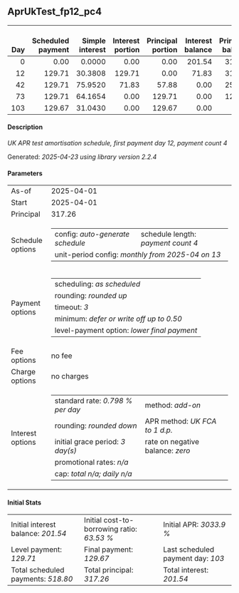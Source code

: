 <h2>AprUkTest_fp12_pc4</h2>
<table>
    <thead style="vertical-align: bottom;">
        <th style="text-align: right;">Day</th>
        <th style="text-align: right;">Scheduled payment</th>
        <th style="text-align: right;">Simple interest</th>
        <th style="text-align: right;">Interest portion</th>
        <th style="text-align: right;">Principal portion</th>
        <th style="text-align: right;">Interest balance</th>
        <th style="text-align: right;">Principal balance</th>
        <th style="text-align: right;">Total simple interest</th>
        <th style="text-align: right;">Total interest</th>
        <th style="text-align: right;">Total principal</th>
    </thead>
    <tr style="text-align: right;">
        <td class="ci00">0</td>
        <td class="ci01" style="white-space: nowrap;">0.00</td>
        <td class="ci02">0.0000</td>
        <td class="ci03">0.00</td>
        <td class="ci04">0.00</td>
        <td class="ci05">201.54</td>
        <td class="ci06">317.26</td>
        <td class="ci07">0.0000</td>
        <td class="ci08">0.00</td>
        <td class="ci09">0.00</td>
    </tr>
    <tr style="text-align: right;">
        <td class="ci00">12</td>
        <td class="ci01" style="white-space: nowrap;">129.71</td>
        <td class="ci02">30.3808</td>
        <td class="ci03">129.71</td>
        <td class="ci04">0.00</td>
        <td class="ci05">71.83</td>
        <td class="ci06">317.26</td>
        <td class="ci07">30.3808</td>
        <td class="ci08">129.71</td>
        <td class="ci09">0.00</td>
    </tr>
    <tr style="text-align: right;">
        <td class="ci00">42</td>
        <td class="ci01" style="white-space: nowrap;">129.71</td>
        <td class="ci02">75.9520</td>
        <td class="ci03">71.83</td>
        <td class="ci04">57.88</td>
        <td class="ci05">0.00</td>
        <td class="ci06">259.38</td>
        <td class="ci07">106.3329</td>
        <td class="ci08">201.54</td>
        <td class="ci09">57.88</td>
    </tr>
    <tr style="text-align: right;">
        <td class="ci00">73</td>
        <td class="ci01" style="white-space: nowrap;">129.71</td>
        <td class="ci02">64.1654</td>
        <td class="ci03">0.00</td>
        <td class="ci04">129.71</td>
        <td class="ci05">0.00</td>
        <td class="ci06">129.67</td>
        <td class="ci07">170.4983</td>
        <td class="ci08">201.54</td>
        <td class="ci09">187.59</td>
    </tr>
    <tr style="text-align: right;">
        <td class="ci00">103</td>
        <td class="ci01" style="white-space: nowrap;">129.67</td>
        <td class="ci02">31.0430</td>
        <td class="ci03">0.00</td>
        <td class="ci04">129.67</td>
        <td class="ci05">0.00</td>
        <td class="ci06">0.00</td>
        <td class="ci07">201.5413</td>
        <td class="ci08">201.54</td>
        <td class="ci09">317.26</td>
    </tr>
</table>
<h4>Description</h4>
<p><i>UK APR test amortisation schedule, first payment day 12, payment count 4</i></p>
<p>Generated: <i>2025-04-23 using library version 2.2.4</i></p>
<h4>Parameters</h4>
<table>
    <tr>
        <td>As-of</td>
        <td>2025-04-01</td>
    </tr>
    <tr>
        <td>Start</td>
        <td>2025-04-01</td>
    </tr>
    <tr>
        <td>Principal</td>
        <td>317.26</td>
    </tr>
    <tr>
        <td>Schedule options</td>
        <td>
            <table>
                <tr>
                    <td>config: <i>auto-generate schedule</i></td>
                    <td>schedule length: <i><i>payment count</i> 4</i></td>
                </tr>
                <tr>
                    <td colspan="2" style="white-space: nowrap;">unit-period config: <i>monthly from 2025-04 on 13</i></td>
                </tr>
            </table>
        </td>
    </tr>
    <tr>
        <td>Payment options</td>
        <td>
            <table>
                <tr>
                    <td>scheduling: <i>as scheduled</i></td>
                </tr>
                <tr>
                    <td>rounding: <i>rounded up</i></td>
                </tr>
                <tr>
                    <td>timeout: <i>3</i></td>
                </tr>
                <tr>
                    <td>minimum: <i>defer&nbsp;or&nbsp;write&nbsp;off&nbsp;up&nbsp;to&nbsp;0.50</i></td>
                </tr>
                <tr>
                    <td>level-payment option: <i>lower&nbsp;final&nbsp;payment</i></td>
                </tr>
            </table>
        </td>
    </tr>
    <tr>
        <td>Fee options</td>
        <td>no fee
        </td>
    </tr>
    <tr>
        <td>Charge options</td>
        <td>no charges
        </td>
    </tr>
    <tr>
        <td>Interest options</td>
        <td>
            <table>
                <tr>
                    <td>standard rate: <i>0.798 % per day</i></td>
                    <td>method: <i>add-on</i></td>
                </tr>
                <tr>
                    <td>rounding: <i>rounded down</i></td>
                    <td>APR method: <i>UK FCA to 1 d.p.</i></td>
                </tr>
                <tr>
                    <td>initial grace period: <i>3 day(s)</i></td>
                    <td>rate on negative balance: <i>zero</i></td>
                </tr>
                <tr>
                    <td colspan="2">promotional rates: <i><i>n/a</i></i></td>
                </tr>
                <tr>
                    <td colspan="2">cap: <i>total <i>n/a</i>; daily <i>n/a</i></td>
                </tr>
            </table>
        </td>
    </tr>
</table>
<h4>Initial Stats</h4>
<table>
    <tr>
        <td>Initial interest balance: <i>201.54</i></td>
        <td>Initial cost-to-borrowing ratio: <i>63.53 %</i></td>
        <td>Initial APR: <i>3033.9 %</i></td>
    </tr>
    <tr>
        <td>Level payment: <i>129.71</i></td>
        <td>Final payment: <i>129.67</i></td>
        <td>Last scheduled payment day: <i>103</i></td>
    </tr>
    <tr>
        <td>Total scheduled payments: <i>518.80</i></td>
        <td>Total principal: <i>317.26</i></td>
        <td>Total interest: <i>201.54</i></td>
    </tr>
</table>
